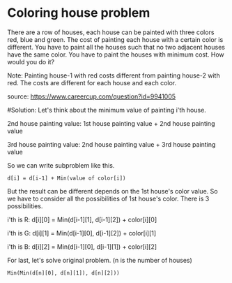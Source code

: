 # Coloring house problem

There are a row of houses, each house can be painted with three colors red, blue and green. The cost of painting each house with a certain color is different. You have to paint all the houses such that no two adjacent houses have the same color. You have to paint the houses with minimum cost. How would you do it? 

Note: Painting house-1 with red costs different from painting house-2 with red. The costs are different for each house and each color.


source: https://www.careercup.com/question?id=9941005


#Solution: 
Let's think about the minimum value of painting i'th house.

2nd house painting value: 1st house painting value + 2nd house painting value

3rd house painting value: 2nd house painting value + 3rd house painting value
 
So we can write subproblem like this. 
  
    d[i] = d[i-1] + Min(value of color[i])

But the result can be different depends on the 1st house's color value.
So we have to consider all the possibilities of 1st house's color. There is 3 possibilities.

  i'th is R: d[i][0] = Min(d[i-1][1], d[i-1][2]) + color[i][0]
  
  i'th is G: d[i][1] = Min(d[i-1][0], d[i-1][2]) + color[i][1]
  
  i'th is B: d[i][2] = Min(d[i-1][0], d[i-1][1]) + color[i][2]

For last, let's solve original problem. (n is the number of houses)

    Min(Min(d[n][0], d[n][1]), d[n][2]))
